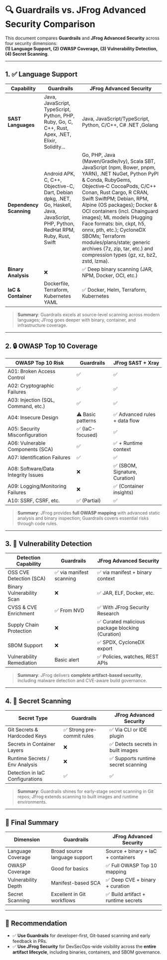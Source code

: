 # 🔍 Guardrails vs. JFrog Advanced Security Comparison

This document compares **Guardrails** and **JFrog Advanced Security** across four security dimensions:  
**(1) Language Support, (2) OWASP Coverage, (3) Vulnerability Detection, (4) Secret Scanning**.

---

## 1. ✅ Language Support

| Capability             | Guardrails                                                                                     | JFrog Advanced Security                                                                 |
|------------------------|------------------------------------------------------------------------------------------------|------------------------------------------------------------------------------------------|
| **SAST Languages**     | Java, JavaScript, TypeScript, Python, PHP, Ruby, Go, C, C++, Rust, Apex, .NET, Elixir, Solidity... | Java, JavaScript/TypeScript, Python,  C/C++, C# .NET ,Golang  |
| **Dependency Scanning**| Android APK, C, C++, Objective-C, Dart, Debian dpkg, .NET, Go, Haskell, Java, JavaScript, PHP, Python, RedHat RPM, Ruby, Rust, Swift                                                      | Go, PHP, Java (Maven/Gradle/Ivy), Scala SBT, JavaScript (npm, Bower, pnpm, YARN), .NET NuGet, Python PyPI & Conda, RubyGems, Objective‑C CocoaPods, C/C++ Conan, Rust Cargo, R CRAN, Swift SwiftPM; Debian, RPM, Alpine (OS packages); Docker & OCI containers (incl. Chainguard images); ML models (Hugging Face formats: bin, ckpt, h5, onnx, pth, etc.); CycloneDX SBOMs; Terraform modules/plans/state; generic archives (7z, zip, tar, etc.) and compression types (gz, xz, bz2, zstd, lzma). |
| **Binary Analysis**    | ❌                                                                                            | ✅ Deep binary scanning (JAR, NPM, Docker, OCI, etc.)                               |
| **IaC & Container**    | Dockerfile, Terraform, Kubernetes YAML                                                         | ✅ Docker, Helm, Terraform, Kubernetes                                   |

> **Summary**: Guardrails excels at source-level scanning across modern languages; JFrog goes deeper with binary, container, and infrastructure coverage.

---

## 2. 🔒 OWASP Top 10 Coverage

| OWASP Top 10 Risk                     | Guardrails        | JFrog SAST + Xray           |
|--------------------------------------|-------------------|-----------------------------|
| A01: Broken Access Control           | ✅                | ✅                          |
| A02: Cryptographic Failures          | ✅                | ✅                          |
| A03: Injection (SQL, Command, etc.)  | ✅                | ✅                          |
| A04: Insecure Design                 | ⚠️ Basic patterns | ✅ Advanced rules + data flow |
| A05: Security Misconfiguration       | ✅ (IaC-focused)  | ✅                          |
| A06: Vulnerable Components (SCA)     | ✅                | ✅ + Runtime context         |
| A07: Identification Failures         | ✅                | ✅                          |
| A08: Software/Data Integrity Issues  | ❌                | ✅ (SBOM, Signature, Curation) |
| A09: Logging/Monitoring Failures     | ❌                | ✅ (Container insights)      |
| A10: SSRF, CSRF, etc.                | ✅ (Partial)      | ✅                          |

> **Summary**: JFrog provides **full OWASP mapping** with advanced static analysis and binary inspection; Guardrails covers essential risks through code rules.

---

## 3. 🧬 Vulnerability Detection

| Detection Capability        | Guardrails                           | JFrog Advanced Security                         |
|-----------------------------|---------------------------------------|-------------------------------------------------|
| OSS CVE Detection (SCA)     | ✅ via manifest scanning              | ✅ via manifest + binary context                |
| Binary Vulnerability Scan   | ❌                                    | ✅ JAR, ELF, Docker, etc.                        |
| CVSS & CVE Enrichment       | ✅ From NVD                          | ✅ With JFrog Security Research                  |
| Supply Chain Protection     | ❌                                    | ✅ Curated malicious package blocking (Curation) |
| SBOM Support                | ❌                                    | ✅ SPDX, CycloneDX export                        |
| Vulnerability Remediation   | Basic alert                          | ✅ Policies, watches, REST APIs                  |

> **Summary**: JFrog delivers **complete artifact-based security**, including malware detection and CVE-aware build governance.

---

## 4. 🔑 Secret Scanning

| Secret Type                           | Guardrails                 | JFrog Advanced Security                   |
|---------------------------------------|----------------------------|-------------------------------------------|
| Git Secrets & Hardcoded Keys          | ✅ Strong pre-commit rules | ✅ Via CLI or IDE plugin                   |
| Secrets in Container Layers           | ❌                         | ✅ Detects secrets in built images         |
| Runtime Secrets / Env Analysis        | ❌                         | ✅ Supports runtime secret scanning        |
| Detection in IaC Configurations       | ✅                         | ✅                                         

> **Summary**: Guardrails shines for early-stage secret scanning in Git repos; JFrog extends scanning to built images and runtime environments.

---

## 🎯 Final Summary

| Dimension            | Guardrails                 | JFrog Advanced Security             |
|----------------------|----------------------------|-------------------------------------|
| Language Coverage     | Broad source language support | Source + binary + IaC + containers |
| OWASP Coverage        | Good for basics             | ✅ Full OWASP Top 10 mapping         |
| Vulnerability Depth   | Manifest-based SCA          | ✅ Deep CVE + binary + curation      |
| Secret Scanning       | Excellent in Git workflows  | ✅ Build artifact + runtime secrets  |

---

## 📌 Recommendation

- ✅ **Use Guardrails** for developer-first, Git-based scanning and early feedback in PRs.
- ✅ **Use JFrog Security** for DevSecOps-wide visibility across the **entire artifact lifecycle**, including binaries, containers, and SBOM governance.

